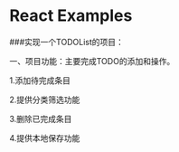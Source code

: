 # React Examples

###实现一个TODOList的项目：

一、项目功能：主要完成TODO的添加和操作。

1.添加待完成条目

2.提供分类筛选功能

3.删除已完成条目

4.提供本地保存功能
